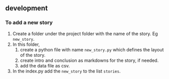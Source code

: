 ## development

### To add a new story
1. Create a folder under the project folder with the name of the story. Eg ```new_story```.
2. In this folder,
   1. create a python file with name ```new_story.py``` which defines the layout of the story.
   2. create intro and conclusion as markdowns for the story, if needed.
   3. add the data file as csv.
3. In the index.py add the ```new_story``` to the list ```stories```.
